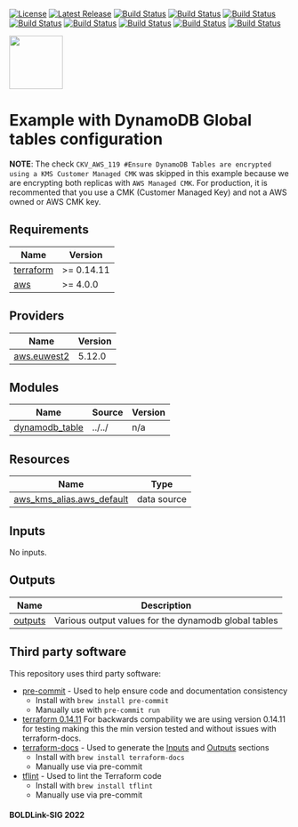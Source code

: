 [![License](https://img.shields.io/badge/License-Apache-blue.svg)](https://github.com/boldlink/terraform-aws-dynamodb/blob/main/LICENSE)
[![Latest Release](https://img.shields.io/github/release/boldlink/terraform-aws-dynamodb.svg)](https://github.com/boldlink/terraform-aws-dynamodb/releases/latest)
[![Build Status](https://github.com/boldlink/terraform-aws-dynamodb/actions/workflows/update.yaml/badge.svg)](https://github.com/boldlink/terraform-aws-dynamodb/actions)
[![Build Status](https://github.com/boldlink/terraform-aws-dynamodb/actions/workflows/release.yaml/badge.svg)](https://github.com/boldlink/terraform-aws-dynamodb/actions)
[![Build Status](https://github.com/boldlink/terraform-aws-dynamodb/actions/workflows/pre-commit.yaml/badge.svg)](https://github.com/boldlink/terraform-aws-dynamodb/actions)
[![Build Status](https://github.com/boldlink/terraform-aws-dynamodb/actions/workflows/pr-labeler.yaml/badge.svg)](https://github.com/boldlink/terraform-aws-dynamodb/actions)
[![Build Status](https://github.com/boldlink/terraform-aws-dynamodb/actions/workflows/module-examples-tests.yaml/badge.svg)](https://github.com/boldlink/terraform-aws-dynamodb/actions)
[![Build Status](https://github.com/boldlink/terraform-aws-dynamodb/actions/workflows/checkov.yaml/badge.svg)](https://github.com/boldlink/terraform-aws-dynamodb/actions)
[![Build Status](https://github.com/boldlink/terraform-aws-dynamodb/actions/workflows/auto-merge.yaml/badge.svg)](https://github.com/boldlink/terraform-aws-dynamodb/actions)
[![Build Status](https://github.com/boldlink/terraform-aws-dynamodb/actions/workflows/auto-badge.yaml/badge.svg)](https://github.com/boldlink/terraform-aws-dynamodb/actions)

[<img src="https://avatars.githubusercontent.com/u/25388280?s=200&v=4" width="96"/>](https://boldlink.io)

# Example with DynamoDB Global tables configuration

**NOTE**: The check `CKV_AWS_119 #Ensure DynamoDB Tables are encrypted using a KMS Customer Managed CMK` was skipped in this example because we are encrypting both replicas
with `AWS Managed CMK`. For production, it is recommented that you use a CMK (Customer Managed Key) and not a AWS owned or AWS CMK key.

<!-- BEGINNING OF PRE-COMMIT-TERRAFORM DOCS HOOK -->
## Requirements

| Name | Version |
|------|---------|
| <a name="requirement_terraform"></a> [terraform](#requirement\_terraform) | >= 0.14.11 |
| <a name="requirement_aws"></a> [aws](#requirement\_aws) | >= 4.0.0 |

## Providers

| Name | Version |
|------|---------|
| <a name="provider_aws.euwest2"></a> [aws.euwest2](#provider\_aws.euwest2) | 5.12.0 |

## Modules

| Name | Source | Version |
|------|--------|---------|
| <a name="module_dynamodb_table"></a> [dynamodb\_table](#module\_dynamodb\_table) | ../../ | n/a |

## Resources

| Name | Type |
|------|------|
| [aws_kms_alias.aws_default](https://registry.terraform.io/providers/hashicorp/aws/latest/docs/data-sources/kms_alias) | data source |

## Inputs

No inputs.

## Outputs

| Name | Description |
|------|-------------|
| <a name="output_outputs"></a> [outputs](#output\_outputs) | Various output values for the dynamodb global tables |
<!-- END OF PRE-COMMIT-TERRAFORM DOCS HOOK -->

## Third party software
This repository uses third party software:
* [pre-commit](https://pre-commit.com/) - Used to help ensure code and documentation consistency
  * Install with `brew install pre-commit`
  * Manually use with `pre-commit run`
* [terraform 0.14.11](https://releases.hashicorp.com/terraform/0.14.11/) For backwards compability we are using version 0.14.11 for testing making this the min version tested and without issues with terraform-docs.
* [terraform-docs](https://github.com/segmentio/terraform-docs) - Used to generate the [Inputs](#Inputs) and [Outputs](#Outputs) sections
  * Install with `brew install terraform-docs`
  * Manually use via pre-commit
* [tflint](https://github.com/terraform-linters/tflint) - Used to lint the Terraform code
  * Install with `brew install tflint`
  * Manually use via pre-commit

#### BOLDLink-SIG 2022
